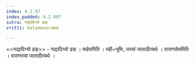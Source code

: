 ```yaml
---
index: 4.2.97
index_padded: 4.2.097
sutra: नद्यादिभ्यो ढक्
vritti: balamanorama

---
```

<<नद्यादिभ्यो ढक्>> - नद्यादिभ्यो ढक् । माहेयमिति । मही=भूमिः, तस्यां जातादीत्यर्थः । वाराणसेयमिति । वाराणस्यां जातादीत्यर्थः ।